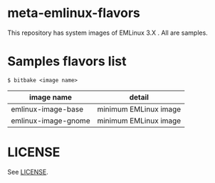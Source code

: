 # meta-emlinux-flavors
This repository has system images of EMLinux 3.X . All are samples.

# Samples flavors list
```
$ bitbake <image name>
```

|image name|detail|
|---|---|
|emlinux-image-base| minimum EMLinux image|
|emlinux-image-gnome| minimum EMLinux image|

# LICENSE
See [LICENSE](LICENSE).

